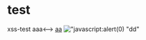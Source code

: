 # <a>test</a>
xss-test
aaa<-->
[<!-->aa]()
![\"<!-->javascript:alert(0)](https://baidu.com)
"<a>dd</a>"
